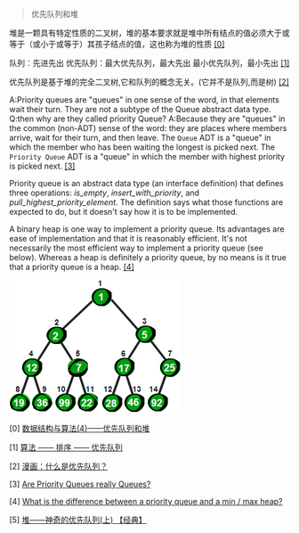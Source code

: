 > 优先队列和堆

堆是一颗具有特定性质的二叉树，堆的基本要求就是堆中所有结点的值必须大于或等于（或小于或等于）其孩子结点的值，这也称为堆的性质 [[0]](https://www.cnblogs.com/wmyskxz/p/9301021.html)


队列：先进先出
优先队列：最大优先队列，最大先出
最小优先队列，最小先出 [[1]](https://blog.csdn.net/qian520ao/article/details/80531150)

优先队列是基于堆的完全二叉树,它和队列的概念无关。(它并不是队列,而是树) [[2]](http://www.sohu.com/a/256022793_478315)

A:Priority queues are "queues" in one sense of the word, in that elements wait their turn. They are not a subtype of the Queue abstract data type.
Q:then why are they called priority Queue?
A:Because they are "queues" in the common (non-ADT) sense of the word: they are places where members arrive, wait for their turn, and then leave. The `Queue` ADT is a "queue" in which the member who has been waiting the longest is picked next. The `Priority Queue` ADT is a "queue" in which the member with highest priority is picked next. [[3]](https://stackoverflow.com/questions/19453616/are-priority-queues-really-queues)

Priority queue is an abstract data type (an interface definition) that defines three operations: *is_empty*, *insert_with_priority*, and *pull_highest_priority_element*. The definition says what those functions are expected to do, but it doesn't say how it is to be implemented.

A binary heap is one way to implement a priority queue. Its advantages are ease of implementation and that it is reasonably efficient. It's not necessarily the most efficient way to implement a priority queue (see below). Whereas a heap is definitely a priority queue, by no means is it true that a priority queue is a heap. [[4]](https://stackoverflow.com/questions/48795979/what-is-the-difference-between-a-priority-queue-and-a-min-max-heap)

![最小堆](https://github.com/Vida42/Leetcode/blob/master/Pic/min-heap.png)


[0] [数据结构与算法(4)——优先队列和堆](https://www.cnblogs.com/wmyskxz/p/9301021.html)

[1] [算法 —— 排序 —— 优先队列](https://blog.csdn.net/qian520ao/article/details/80531150)

[2] [漫画：什么是优先队列？](http://www.sohu.com/a/256022793_478315)

[3] [Are Priority Queues really Queues?](https://stackoverflow.com/questions/19453616/are-priority-queues-really-queues)

[4] [What is the difference between a priority queue and a min / max heap?](https://stackoverflow.com/questions/48795979/what-is-the-difference-between-a-priority-queue-and-a-min-max-heap)

[5] [堆——神奇的优先队列(上) 【经典】](https://www.cnblogs.com/chenweichu/articles/5710567.html)
